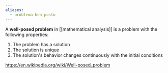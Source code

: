 ```yaml
---
aliases:
  - problema ben posto
---
```

A **well-posed problem** in [[mathematical analysis]] is a problem with the following properties:
1. The problem has a solution
2. The solution is unique
3. The solution's behavior changes continuously with the initial conditions

https://en.wikipedia.org/wiki/Well-posed_problem
